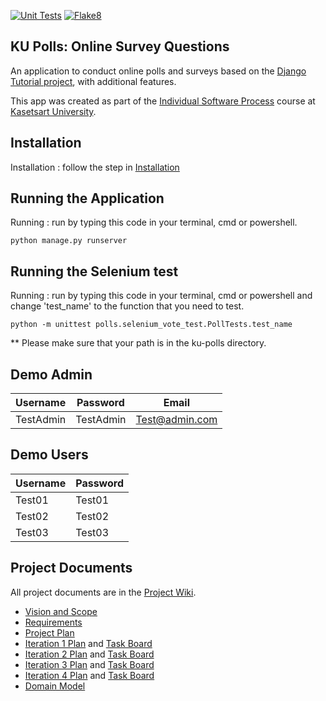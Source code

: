 [![Unit Tests](https://github.com/TAGCH/ku-polls/actions/workflows/ku-polls-unittest.yml/badge.svg)](https://github.com/TAGCH/ku-polls/actions/workflows/ku-polls-unittest.yml) [![Flake8](https://github.com/TAGCH/ci-demo/actions/workflows/python-flake8.yml/badge.svg)](https://github.com/TAGCH/ci-demo/actions/workflows/python-flake8.yml)
## KU Polls: Online Survey Questions 

An application to conduct online polls and surveys based
on the [Django Tutorial project](https://docs.djangoproject.com/en/4.1/intro/), with
additional features.

This app was created as part of the [Individual Software Process](
https://cpske.github.io/ISP) course at [Kasetsart University](https://www.ku.ac.th).

## Installation

Installation : follow the step in [Installation](https://github.com/TAGCH/ku-polls/blob/iteration4/Installation.md)

## Running the Application

Running : run by typing this code in your terminal, cmd or powershell.
```
python manage.py runserver
```

## Running the Selenium test
Running : run by typing this code in your terminal, cmd or powershell and change 'test_name' to the function that you need to test.
```
python -m unittest polls.selenium_vote_test.PollTests.test_name
```

** Please make sure that your path is in the ku-polls directory.

## Demo Admin
| Username  | Password        | Email |
|-----------|-----------------|-------|
|   TestAdmin   | TestAdmin | Test@admin.com |

## Demo Users
| Username  | Password        |
|-----------|-----------------|
|   Test01   | Test01 |
|   Test02   | Test02 |
|   Test03   | Test03 |

## Project Documents

All project documents are in the [Project Wiki](../../wiki/Home).

- [Vision and Scope](../../wiki/Vision%20and%20Scope)
- [Requirements](../../wiki/Requirements)
- [Project Plan](../../wiki/Project%20Plan)
- [Iteration 1 Plan](../../wiki/Iteration%201%20Plan) and [Task Board](https://github.com/users/TAGCH/projects/6/views/2)
- [Iteration 2 Plan](../../wiki/Iteration%202%20Plan) and [Task Board](https://github.com/users/TAGCH/projects/6/views/3)
- [Iteration 3 Plan](../../wiki/Iteration%203%20Plan) and [Task Board](https://github.com/users/TAGCH/projects/6/views/4)
- [Iteration 4 Plan](../../wiki/Iteration%204%20Plan) and [Task Board](https://github.com/users/TAGCH/projects/6/views/5)
- [Domain Model](../../wiki/Domain%20Model)